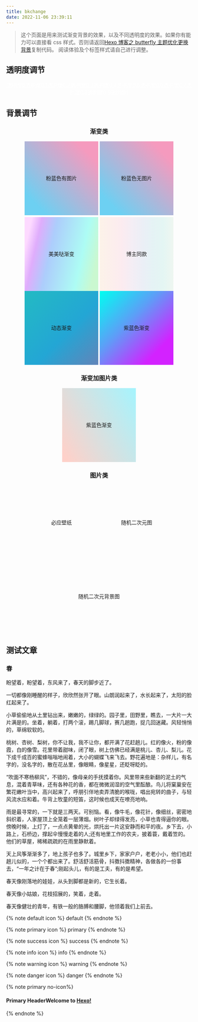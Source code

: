 ```yaml
---
title: bkchange
date: 2022-11-06 23:39:11
---
```


<style>@keyframes gradientBG{0%{background-position: 0% 50%;}50%{background-position: 100% 50%;}100% {background-position: 0% 50%;}}#rightside{display:none;}</style>

> 这个页面是用来测试渐变背景的效果，以及不同透明度的效果。如果你有能力可以直接看 css 样式。否则请返回[Hexo 博客之 butterfly 主题优化更换背景](https://www.antmoe.com/posts/7198453/index.html#附录)复制代码。
> 阅读体验及个标签样式请自己进行调整。

## 透明度调节

<center style='margin-bottom:20px' id = 'opt'><a style="color: #FFF;margin-bottom: 10px;"  style="color: #FFF;" href="#" class="button button-primary button-rounded button-small" data-opacity="0">透明度0</a><a style="color: #FFF;margin-bottom: 10px;"  style="color: #FFF;" href="#" class="button button-primary button-rounded button-small" data-opacity="0.1">透明度0.1</a><a style="color: #FFF;margin-bottom: 10px;"  style="color: #FFF;" href="#" class="button button-primary button-rounded button-small" data-opacity="0.2">透明度0.2</a><a style="color: #FFF;margin-bottom: 10px;"  style="color: #FFF;" href="#" class="button button-primary button-rounded button-small" data-opacity="0.3">透明度0.3</a><a style="color: #FFF;margin-bottom: 10px;"  style="color: #FFF;" href="#" class="button button-primary button-rounded button-small" data-opacity="0.4">透明度0.4</a><a style="color: #FFF;margin-bottom: 10px;"  style="color: #FFF;" href="#" class="button button-primary button-rounded button-small" data-opacity="0.5">透明度0.5</a><a style="color: #FFF;margin-bottom: 10px;"  style="color: #FFF;" href="#" class="button button-primary button-rounded button-small" data-opacity="0.6">透明度0.6</a><a style="color: #FFF;margin-bottom: 10px;"  style="color: #FFF;" href="#" class="button button-primary button-rounded button-small" data-opacity="0.7">透明度0.7</a><a style="color: #FFF;margin-bottom: 10px;"  style="color: #FFF;" href="#" class="button button-primary button-rounded button-small" data-opacity="0.8">透明度0.8</a><a style="color: #FFF;margin-bottom: 10px;"  style="color: #FFF;" href="#" class="button button-primary button-rounded button-small" data-opacity="0.9">透明度0.9</a><a style="color: #FFF;margin-bottom: 10px;"  style="color: #FFF;" href="#" class="button button-primary button-rounded button-small" data-opacity="1">透明度1</a></center>

## 背景调节

<div id='demo_style' style='text-align:center;margin:0 auto;'>


### 渐变类

<div data-type="photo" class='bg_test' style="display:inline-block;width: 200px;height:200px;background: url(&quot;https://ae01.alicdn.com/kf/H5662031fbf344418aa2c8bf74c68826eV.png&quot;),linear-gradient(45deg, #6dd0f2 15%, #f59abe 85%);text-align: center;line-height: 200px;margin-bottom:5px;cursor: pointer;">粉蓝色有图片</div>

<div data-type="photo" class='bg_test' style="display:inline-block;width: 200px;height:200px;background: linear-gradient(45deg, #6dd0f2 15%, #f59abe 85%);text-align: center;line-height: 200px;cursor: pointer;">粉蓝色无图片</div>

<div data-type="photo" class='bg_test' style="display:inline-block;width: 200px;height:200px;background: linear-gradient(102.7deg,#fddaff 8.2%,#dfadfc 19.6%,#adcdfc 36.8%,#adfcf4 73.2%,#caf8d0 90.9%);text-align: center;line-height: 200px;cursor: pointer;">美美哒渐变</div>

<div data-type="color" class='bg_test' style="display:inline-block;width: 200px;height:200px; background: linear-gradient(90deg,rgba(247,149,51,.1) 0,rgba(243,112,85,.1) 15%,rgba(239,78,123,.1) 30%,rgba(161,102,171,.1) 44%,rgba(80,115,184,.1) 58%,rgba(16,152,173,.1) 72%,rgba(7,179,155,.1) 86%,rgba(109,186,130,.1) 100%);text-align: center;line-height: 200px;cursor: pointer;">博主同款</div>

<div data-type="photo" class='bg_test' style="display:inline-block;width: 200px;height:200px; background: linear-gradient(-45deg, #ee7752, #e73c7e, #23a6d5, #23d5ab);    background-size: 400% 400%;animation: gradientBG 15s ease infinite;text-align: center;line-height: 200px;cursor: pointer;">动态渐变</div>

<div data-type="photo" class='bg_test' style="display:inline-block;width: 200px;height:200px; background: linear-gradient(to right bottom, rgb(0, 255, 240), rgb(92, 159, 247) 40%, rgb(211, 34, 255) 80%);text-align: center;line-height: 200px;cursor: pointer;">紫蓝色渐变</div>

### 渐变加图片类

<div data-type="photo" class='bg_test' style="display:inline-block;width: 200px;height:200px; background: linear-gradient(60deg, rgba(255, 165, 150, 0.5) 5%, rgba(0, 228, 255, 0.35)), url(https://ae01.alicdn.com/kf/H18a4b998752a4ae68b8e85d432a5aef0l.png),url(https://ae01.alicdn.com/kf/H21b5f6b8496141a1979a33666e1074d9x.jpg)0% 0% / cover;text-align: center;line-height: 200px;cursor: pointer; background-size: cover;">紫蓝色渐变</div>

### 图片类

<div data-type="photo" class='bg_test' style="display:inline-block;width: 200px;height:200px; background: url(https://api.abcyun.co/api/tool/bing/token/5d8f31cf6a8ab);text-align: center;line-height: 200px;cursor: pointer; background-size: cover;">必应壁纸</div>

<div data-type="photo" class='bg_test' style="display:inline-block;width: 200px;height:200px; background: url(https://api.abcyun.co/api/others/randacgimage/token/5d8f31cf6a8ab);text-align: center;line-height: 200px;cursor: pointer; background-size: cover;">随机二次元图</div>

<div data-type="photo" class='bg_test' style="display:inline-block;width: 200px;height:200px; background: url(https://api.abcyun.co/api/others/randacgblogbg/token/5d8f31cf6a8ab);text-align: center;line-height: 200px;cursor: pointer; background-size: cover;">随机二次元背景图</div>

</div>

## 测试文章

### 春

盼望着，盼望着，东风来了，春天的脚步近了。

一切都像刚睡醒的样子，欣欣然张开了眼。山朗润起来了，水长起来了，太阳的脸红起来了。

小草偷偷地从土里钻出来，嫩嫩的，绿绿的。园子里，田野里，瞧去，一大片一大片满是的。坐着，躺着，打两个滚，踢几脚球，赛几趟跑，捉几回迷藏。风轻悄悄的，草绵软软的。

桃树、杏树、梨树，你不让我，我不让你，都开满了花赶趟儿。红的像火，粉的像霞，白的像雪。花里带着甜味，闭了眼，树上仿佛已经满是桃儿、杏儿、梨儿。花下成千成百的蜜蜂嗡嗡地闹着，大小的蝴蝶飞来飞去。野花遍地是：杂样儿，有名字的，没名字的，散在花丛里，像眼睛，像星星，还眨呀眨的。

“吹面不寒杨柳风”，不错的，像母亲的手抚摸着你。风里带来些新翻的泥土的气息，混着青草味，还有各种花的香，都在微微润湿的空气里酝酿。鸟儿将窠巢安在繁花嫩叶当中，高兴起来了，呼朋引伴地卖弄清脆的喉咙，唱出宛转的曲子，与轻风流水应和着。牛背上牧童的短笛，这时候也成天在嘹亮地响。

雨是最寻常的，一下就是三两天。可别恼。看，像牛毛，像花针，像细丝，密密地斜织着，人家屋顶上全笼着一层薄烟。树叶子却绿得发亮，小草也青得逼你的眼。傍晚时候，上灯了，一点点黄晕的光，烘托出一片这安静而和平的夜。乡下去，小路上，石桥边，撑起伞慢慢走着的人;还有地里工作的农夫，披着蓑，戴着笠的。他们的草屋，稀稀疏疏的在雨里静默着。

天上风筝渐渐多了，地上孩子也多了。城里乡下，家家户户，老老小小，他们也赶趟儿似的，一个个都出来了。舒活舒活筋骨，抖擞抖擞精神，各做各的一份事去，“一年之计在于春”;刚起头儿，有的是工夫，有的是希望。

春天像刚落地的娃娃，从头到脚都是新的，它生长着。

春天像小姑娘，花枝招展的，笑着，走着。

春天像健壮的青年，有铁一般的胳膊和腰脚，他领着我们上前去。

{% note default icon %}
default
{% endnote %}

{% note primary icon %}
primary
{% endnote %}

{% note success icon %}
success
{% endnote %}

{% note info icon %}
info
{% endnote %}

{% note warning icon %}
warning
{% endnote %}

{% note danger icon %}
danger
{% endnote %}

{% note primary no-icon%}

#### Primary Header**Welcome** to [Hexo!](https://hexo.io)

{% endnote %}


<script>var article_container=document.getElementById("demo_style"),opt=document.getElementById("opt");article_container.addEventListener("click",function(e){var t=e.target;"DIV"===t.nodeName&&"bg_test"===t.className&&(web_bg.style.background=t.style.background,web_bg.style.animation=t.style.animation),Cookies.set("bg",t.style.background,{expires:1}),Cookies.set("animation",t.style.animation,{expires:1}),Cookies.set("type",t.getAttribute("data-type"),{expires:1})}),opt.addEventListener("click",function(e){var t=e.target;if("A"===t.nodeName){var a=t.getAttribute("data-opacity");if(a){Cookies.set("opacity",a,{expires:1});var n="--light_bg_color: rgb(255, 255, 255,"+a+");",i="--dark_bg_color: rgba(18,18,18,"+a+");";document.getElementById("content-inner").setAttribute("style",n+i)}}e.preventDefault()});</script>
